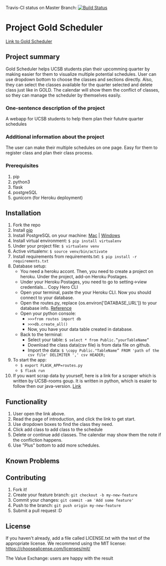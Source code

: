 Travis-CI status on Master Branch:  [![Build Status](https://travis-ci.org/ucsb-cs48-w19/4pm-gold-scheduler.svg?branch=master)](https://travis-ci.org/ucsb-cs48-w19/4pm-gold-scheduler)
# Project Gold Scheduler
[Link to Gold Scheduler](https://protected-depths-20813.herokuapp.com)
## Project summary
Gold Scheduler helps UCSB students plan their upcomming quarter by making easier for them to visualize multiple potential schedules. User can use dropdown bottom to choose the classes and sections directly. Also, they can select the classes available for the quarter selected and delete class just like in GOLD. The calendar will show them the conflict of classes, so they can manage the scheduler by themselves easily.

### One-sentence description of the project
A webapp for UCSB students to help them plan their fututre quarter schedules

### Additional information about the project
The user can make their multiple schedules on one page. Easy for them to register class and plan their class process. 

### Prerequisites
1. pip
2. python3 
3. flask 
4. postgreSQL
5. gunicorn (for Heroku deployment)

## Installation
1. Fork the repo
2. Install [pip](https://pip.pypa.io/en/latest/installing/)
3. Install PostgreSQL on your machine: [Mac](https://postgresapp.com/) | [Windows](https://www.enterprisedb.com/downloads/postgres-postgresql-downloads#windows)
4. Install virtual environment:  `$ pip install virtualenv`
5. Under your project file: `$ virtualenv venv`
6. Active virtualenv: `$ source venv/bin/activate`
7. Install requirements from requirements.txt: `$ pip install -r requirements.txt`
8. Database setup:
    *  You need a heroku accont. Then, you need to create a project on heroku. Under the project, add-on Heroku Postages.
    * Under your Heroku Postages, you need to go to setting->view credentials... Copy Hero CLI
    * Open your terminal, paste the your Heroku CLI. Now you should connect to your database.
    * Open the routes.py, replace {os.environ['DATABASE_URL']} to your database info. [Reference](https://devcenter.heroku.com/articles/jawsdb#using-jawsdb-with-python-django) 
    * Open your python console: 
	    * `>>>from routes import db` 
	    * `>>>db.create_all()`
	    *  Now, you have your data table created in database.
    * Back to the terminal:
	    * Select your table: `$ select * from Public.”yourTableName”`
	    * Download the class data(csv file) is from data file on github.
	    * Import the data: `$ \copy Public."TableName” FROM 'path of the csv file' DELIMITER ',' csv HEADER;`
9. To start the app:
    * `$ export FLASK_APP=routes.py`
    * `$ flask run`
10. If you want scrap data by yourself, here is a link for a scraper which is written  by UCSB-rooms goup. It is written in python, which is esaier to follow then our java-version. [Link](https://github.com/ucsb-cs48-w19/6pm-ucsb-rooms/blob/master/scraper.py)  


## Functionality
1. User open the link above.
2. Read the page of introduction, and click the link to get start.
3. Use dropdown boxes to find the class they need.
4. Click add class to add class to the schedule
5. Delete or continue add classes. The calendar may show them the note if the confliction happens.
6. Use "Plus" bottom to add more schedules.

## Known Problems

## Contributing
1. Fork it!
2. Create your feature branch: `git checkout -b my-new-feature`
3. Commit your changes: `git commit -am 'Add some feature'`
4. Push to the branch: `git push origin my-new-feature`
5. Submit a pull request :D


## License
If you haven't already, add a file called LICENSE.txt with the text of the appropriate license. We recommend using the MIT license: https://choosealicense.com/licenses/mit/

The Value Exchange: users are happy with the result

